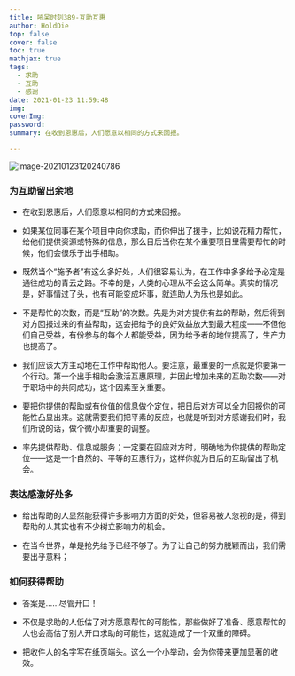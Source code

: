```yaml
---
title: 吼呆时刻389-互助互惠
author: HoldDie
top: false
cover: false
toc: true
mathjax: true
tags:
  - 求助
  - 互助
  - 感谢
date: 2021-01-23 11:59:48
img:
coverImg:
password:
summary: 在收到恩惠后，人们愿意以相同的方式来回报。

---
```


![image-20210123120240786](https://cdn.jsdelivr.net/gh/HoldDie/img1/20210123120240.png)

### 为互助留出余地

- 在收到恩惠后，人们愿意以相同的方式来回报。

- 如果某位同事在某个项目中向你求助，而你伸出了援手，比如说花精力帮忙，给他们提供资源或特殊的信息，那么日后当你在某个重要项目里需要帮忙的时候，他们会很乐于出手相助。

- 既然当个“施予者”有这么多好处，人们很容易认为，在工作中多多给予必定是通往成功的青云之路。不幸的是，人类的心理从不会这么简单。真实的情况是，好事情过了头，也有可能变成坏事，就连助人为乐也是如此。

- 不是帮忙的次数，而是“互助”的次数。先是为对方提供有益的帮助，然后得到对方回报过来的有益帮助，这会把给予的良好效益放大到最大程度——不但他们自己受益，有份参与的每个人都能受益，因为给予者的地位提高了，生产力也提高了。

- 我们应该大方主动地在工作中帮助他人。要注意，最重要的一点就是你要第一个行动。第一个出手相助会激活互惠原理，并因此增加未来的互助次数——对于职场中的共同成功，这个因素至关重要。

- 要把你提供的帮助或有价值的信息做个定位，把日后对方可以全力回报你的可能性凸显出来。这就需要我们把平素的反应，也就是听到对方感谢我们时，我们所说的话，做个微小却重要的调整。

- 率先提供帮助、信息或服务；一定要在回应对方时，明确地为你提供的帮助定位——这是一个自然的、平等的互惠行为，这样你就为日后的互助留出了机会。

### 表达感激好处多

- 给出帮助的人显然能获得许多影响力方面的好处，但容易被人忽视的是，得到帮助的人其实也有不少树立影响力的机会。

- 在当今世界，单是抢先给予已经不够了。为了让自己的努力脱颖而出，我们需要出乎意料；

### 如何获得帮助

- 答案是……尽管开口！

- 不仅是求助的人低估了对方愿意帮忙的可能性，那些做好了准备、愿意帮忙的人也会高估了别人开口求助的可能性，这就造成了一个双重的障碍。

- 把收件人的名字写在纸页端头。这么一个小举动，会为你带来更加显著的收效。